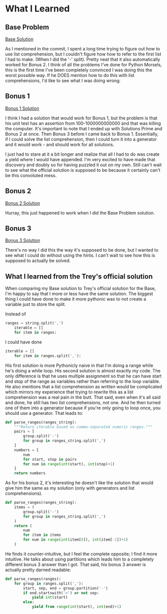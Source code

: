 # What I Learned

## Base Problem

[Base Solution](https://github.com/djotaku/pythonmorsels/blob/1cbdf7d17e79f1655c59b8bb5595246c89f32bdb/parse_ranges/parse_ranges.py)

As I mentioned in the commit, I spent a long time trying to figure out how to use list comprehension, but I couldn't figure how how to refer to the first list I had to make. (When I did the '-' split). Pretty neat that it also automatically worked for Bonus 2. I think of all the problems I've done for Python Morsels, this is the first time I've been completely convinced I was doing this the worst possible way. If he DOES mention how to do this with list comprehensions, I'd like to see what I was doing wrong.

## Bonus 1

[Bonus 1 Solution](https://github.com/djotaku/pythonmorsels/blob/b20d5460305c869cb325e29fdc601e9da5026bec/parse_ranges/parse_ranges.py)

I think I had a solution that would work for Bonus 1, but the problem is that his unit test has an assertion from 100-1000000000000 and that was killing the computer. It's important to note that I ended up with Solutions Prime and Bonus 2 at once. Then Bonus 3 before I came back to Bonus 1. Essentially, if I could solve the list comprehension, then I could turn it into a generator and it would work - and should work for all solutions. 

I just had to stare at it a bit longer and realize that all I had to do was create a yield where I would have appended. I'm very excited to have made that discovery and doubly so for having puzzled it out on my own. Still can't wait to see what the official solution is supposed to be because it certainly can't be this convoluted mess.

## Bonus 2

[Bonus 2 Solution](https://github.com/djotaku/pythonmorsels/blob/1cbdf7d17e79f1655c59b8bb5595246c89f32bdb/parse_ranges/parse_ranges.py)

Hurray, this just happened to work when I did the Base Problem solution.

## Bonus 3

[Bonus 3 Solution](https://github.com/djotaku/pythonmorsels/blob/1b427234192795421212a67711c3b3cef04a2e3c/parse_ranges/parse_ranges.py)

There's no way I did this the way it's supposed to be done, but I wanted to see what I could do without using the hints. I can't wait to see how this is supposed to actually be solved.

## What I learned from the Trey's official solution

When comparing my Base solution to Trey's official solution for the Base, I'm happy to say that I more or less have the same solution. The biggest thing I could have done to make it more pythonic was to not create a variable just to store the split.

Instead of 

```python
ranges = string.split(',')
    iterable = []
    for item in ranges:
```

I could have done

```python
iterable = []
    for item in ranges.split(','):
```

His first solution is more Pythonicly naive in that I'm doing a range while he's doing a while loop. His second solution is almost exactly my code. The only difference is that he uses multiple assignment so that he can have start and stop of the range as variables rather than referring to the loop variable. He also mentions that a list comprehension as written would be complicated which mirrors my experience that trying to rewrite this as a list comprehension was a real pain in the butt. That said, even when it's all said and done, he still has two list comprehensions, not one. And he then turned one of them into a generator because if you're only going to loop once, you should use a generator. That leads to:

```python
def parse_ranges(ranges_string):
    """Return iterable based on comma-separated numeric ranges."""
    pairs = [
        group.split('-')
        for group in ranges_string.split(',')
    ]
    numbers = [
        num
        for start, stop in pairs
        for num in range(int(start), int(stop)+1)
    ]
    return numbers
```

As for his bonus 2, it's interesting he doesn't like the solution that would give him the same as my solution (only with generators and list comprehensions).

```python
def parse_ranges(ranges_string):
    items = (
        group.split('-')
        for group in ranges_string.split(',')
    )
    return (
        num
        for item in items
        for num in range(int(item[0]), int(item[-1])+1)
    )
```

He finds it counter-intuitive, but I feel the complete opposite; I find it more intuitive. He talks about using partitions which leads him to a completely different bonus 3 answer than I got. That said, his bonus 3 answer is actually pretty darned readable:

```python
def parse_ranges(ranges):
    for group in ranges.split(','):
        start, sep, end = group.partition('-')
        if end.startswith('>') or not sep:
            yield int(start)
        else:
            yield from range(int(start), int(end)+1)
```